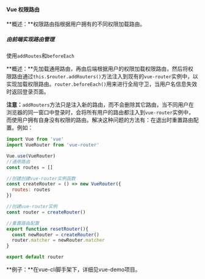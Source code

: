 #### Vue 权限路由

**概述：**权限路由指根据用户拥有的不同权限加载路由。

##### 由前端实现路由管理

使用`addRoutes`和`beforeEach`

**概述：**先加载通用路由，再由后端根据用户的权限加载权限路由，然后将权限路由通过`this.$router.addRouters()`方法注入到现有的`vue-router`实例中，以实现加载权限路由。`router.beforeEach()`用来进行全局守卫，当用户名信息失效时返回登录页面。

**注意：**`addRouters`方法只是注入新的路由，而不会删除其它路由，当不同用户在浏览器的同一窗口中登录时，会将所有用户的路由都注入到`vue-router`实例中，而使用户拥有自身没有权限的路由。解决这种问题的方法有：在退出时重置路由配置。例如：

```javascript
import Vue from 'vue'
import VueRouter from 'vue-router'

Vue.use(VueRouter)
//通用路由
const routes = []

//创建创建vue-router实例函数
const createRouter = () => new VueRouter({
  routes: routes
})

//创建vue-router实例
const router = createRouter()

//重置路由配置
export function resetRouter(){
  const newRouter = createRouter()
  router.matcher = newRouter.matcher
}

export default router
```

**例子：**在vue-cli脚手架下，详细见vue-demo项目。
